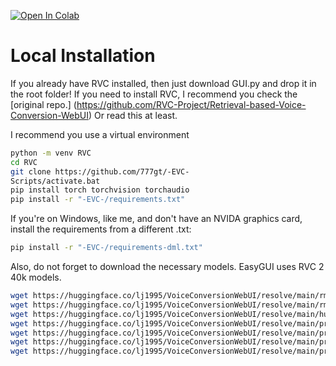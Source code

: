 [![Open In Colab](https://img.shields.io/badge/Colab-F9AB00?style=for-the-badge&logo=googlecolab&color=525252)](https://colab.research.google.com/drive/1r4IRL0UA7JEoZ0ZK8PKfMyTIBHKpyhcw)

# Local Installation
If you already have RVC installed, then just download GUI.py and drop it in the root folder!
If you need to install RVC, I recommend you check the [original repo.] (https://github.com/RVC-Project/Retrieval-based-Voice-Conversion-WebUI)
Or read this at least.

I recommend you use a virtual environment

```bash
python -m venv RVC
cd RVC
git clone https://github.com/777gt/-EVC-
Scripts/activate.bat
pip install torch torchvision torchaudio
pip install -r "-EVC-/requirements.txt"
```
If you're on Windows, like me, and don't have an NVIDA graphics card, install the requirements from a different .txt:
```bash
pip install -r "-EVC-/requirements-dml.txt"
```
Also, do not forget to download the necessary models. EasyGUI uses RVC 2 40k models.

```bash
wget https://huggingface.co/lj1995/VoiceConversionWebUI/resolve/main/rmvpe.pt -O ./assets/rmvpe/rmvpe.pt
wget https://huggingface.co/lj1995/VoiceConversionWebUI/resolve/main/rmvpe.onnx -O ./assets/rmvpe/rmvpe.onnx
wget https://huggingface.co/lj1995/VoiceConversionWebUI/resolve/main/hubert_base.pt -O ./assets/hubert/hubert_base.pt
wget https://huggingface.co/lj1995/VoiceConversionWebUI/resolve/main/pretrained_v2/D40k.pth -O ./assets/pretrained_v2/D40k.pth
wget https://huggingface.co/lj1995/VoiceConversionWebUI/resolve/main/pretrained_v2/G40k.pth -O ./assets/pretrained_v2/G40k.pth
wget https://huggingface.co/lj1995/VoiceConversionWebUI/resolve/main/pretrained_v2/f0D40k.pth -O ./assets/pretrained_v2/f0D40k.pth
wget https://huggingface.co/lj1995/VoiceConversionWebUI/resolve/main/pretrained_v2/f0G40k.pth -O ./assets/pretrained_v2/f0G40k.pth
```
